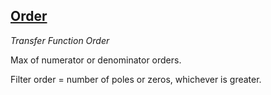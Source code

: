 ## [Order](#order)
*Transfer Function Order*

Max of numerator or denominator orders.

Filter order = number of poles or zeros, whichever is greater.
